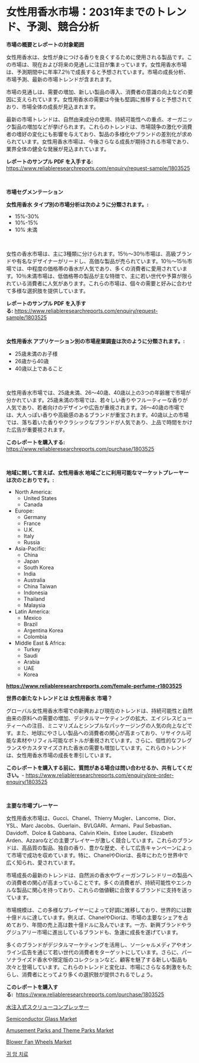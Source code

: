 <p><h1>女性用香水市場：2031年までのトレンド、予測、競合分析</h1></p><p><strong>市場の概要とレポートの対象範囲</strong></p>
<p><p>女性用香水は、女性が身につける香りを良くするために使用される製品です。この市場は、現在および将来の見通しに注目が集まっています。女性用香水市場は、予測期間中に年率7.2％で成長すると予想されています。市場の成長分析、市場予測、最新の市場トレンドが含まれます。</p><p>市場の見通しは、需要の増加、新しい製品の導入、消費者の意識の向上などの要因に支えられています。女性用香水の需要は今後も堅調に推移すると予想されており、市場全体の成長が見込まれます。</p><p>最新の市場トレンドは、自然由来成分の使用、持続可能性への重点、オーガニック製品の増加などが挙げられます。これらのトレンドは、市場競争の激化や消費者の嗜好の変化にも影響を与えており、製品の多様化やブランドの差別化が求められています。女性用香水市場は、今後さらなる成長が期待される市場であり、業界全体の健全な発展が見込まれています。</p></p>
<p><strong>レポートのサンプル PDF を入手する:</strong> <a href="https://www.reliableresearchreports.com/enquiry/request-sample/1803525">https://www.reliableresearchreports.com/enquiry/request-sample/1803525</a></p>
<p>&nbsp;</p>
<p><strong>市場セグメンテーション</strong></p>
<p><strong>女性用香水 タイプ別の市場分析は次のように分類されます。:</strong></p>
<p><ul><li>15%-30%</li><li>10%-15%</li><li>10% 未満</li></ul></p>
<p>&nbsp;</p>
<p><p>女性の香水市場は、主に3種類に分けられます。15％〜30％市場は、高級ブランドや有名なデザイナーがリードし、高価な製品が売られています。10％〜15％市場では、中程度の価格帯の香水が人気であり、多くの消費者に愛用されています。10％未満市場は、低価格帯の製品が主な特徴で、主に若い世代や予算が限られている消費者に人気があります。これらの市場は、個々の需要と好みに合わせて多様な選択肢を提供しています。</p></p>
<p><strong>レポートのサンプル PDF を入手する:</strong>&nbsp;<a href="https://www.reliableresearchreports.com/enquiry/request-sample/1803525">https://www.reliableresearchreports.com/enquiry/request-sample/1803525</a></p>
<p>&nbsp;</p>
<p><strong> 女性用香水 アプリケーション別の市場産業調査は次のように分類されます。:</strong></p>
<p><ul><li>25歳未満のお子様</li><li>26歳から40歳</li><li>40歳以上であること</li></ul></p>
<p>&nbsp;</p>
<p><p>女性用香水市場では、25歳未満、26〜40歳、40歳以上の3つの年齢層で市場が分かれています。25歳未満の市場では、若々しい香りやフルーティーな香りが人気であり、若者向けのデザインや広告が重視されます。26〜40歳の市場では、大人っぽい香りや高級感のあるブランドが重宝されます。40歳以上の市場では、落ち着いた香りやクラシックなブランドが人気であり、上品で時間をかけた広告が重要視されます。</p></p>
<p><strong>このレポートを購入する:</strong>&nbsp; <a href="https://www.reliableresearchreports.com/purchase/1803525">https://www.reliableresearchreports.com/purchase/1803525</a></p>
<p>&nbsp;</p>
<p><strong>地域に関して言えば、女性用香水 地域ごとに利用可能なマーケットプレーヤーは次のとおりです。:</strong></p>
<p><ul>
    <li>
        North America:
        <ul>
            <li>United States</li>
            <li>Canada</li>
        </ul>
    </li>
    <li>
        Europe:
        <ul>
            <li>Germany</li>
            <li>France</li>
            <li>U.K.</li>
            <li>Italy</li>
            <li>Russia</li>
        </ul>
    </li>
    <li>
        Asia-Pacific:
        <ul>
            <li>China</li>
            <li>Japan</li>
            <li>South Korea</li>
            <li>India</li>
            <li>Australia</li>
            <li>China Taiwan</li>
            <li>Indonesia</li>
            <li>Thailand</li>
            <li>Malaysia</li>
        </ul>
    </li>
    <li>
        Latin America:
        <ul>
            <li>Mexico</li>
            <li>Brazil</li>
            <li>Argentina Korea</li>
            <li>Colombia</li>
        </ul>
    </li>
    <li>
        Middle East & Africa:
        <ul>
            <li>Turkey</li>
            <li>Saudi</li>
            <li>Arabia</li>
            <li>UAE</li>
            <li>Korea</li>
        </ul>
    </li>
    </ul></p>
<p><strong><a href="https://www.reliableresearchreports.com/female-perfume-r1803525">https://www.reliableresearchreports.com/female-perfume-r1803525</a></strong>&nbsp;</p>
<p><strong>世界の新たなトレンドとは 女性用香水 市場？</strong></p>
<p><p>グローバル女性用香水市場での新興および現在のトレンドは、持続可能性と自然由来の原料への需要の増加、デジタルマーケティングの拡大、エイジレスビューティーへの注目、ミニマリズムとシンプルなパッケージングの人気の向上などです。また、地球にやさしい製品への消費者の関心が高まっており、リサイクル可能な素材やリフィル可能なボトルが重視されています。さらに、個性的なフレグランスやカスタマイズされた香水の需要も増加しています。これらのトレンドは、女性用香水市場の成長を牽引しています。</p></p>
<p><strong>このレポートを購入する前に、質問がある場合は問い合わせるか、共有してください。</strong>- <a href="https://www.reliableresearchreports.com/enquiry/pre-order-enquiry/1803525">https://www.reliableresearchreports.com/enquiry/pre-order-enquiry/1803525</a></p>
<p>&nbsp;</p>
<p><strong>主要な市場プレーヤー</strong></p>
<p><p>女性用香水市場は、Gucci、Chanel、Thierry Mugler、Lancome、Dior、YSL、Marc Jacobs、Guerlain、BVLGARI、Armani、Paul Sebastian、Davidoff、Dolce & Gabbana、Calvin Klein、Estee Lauder、Elizabeth Arden、Azzaroなどの主要プレイヤーが激しく競合しています。これらのブランドは、高品質の製品、独自の香り、豊かな歴史、そして広告キャンペーンによって市場で成功を収めています。特に、ChanelやDiorは、長年にわたり世界中で広く知られ、愛されています。</p><p>市場成長の最新のトレンドは、自然派の香水やヴィーガンフレンドリーの製品への消費者の関心が高まっていることです。多くの消費者が、持続可能性やエシカルな製品に関心を持っており、これらの価値観に合致するブランドに支持を送っています。</p><p>市場規模は、この多様なプレイヤーによって好調に推移しており、世界的には数十億ドルに達しています。例えば、ChanelやDiorは、市場の主要なシェアを占めており、年間の売上高は数十億ドルに及んでいます。一方、新興ブランドやラグジュアリー市場に進出しているブランドも、急速に成長を遂げています。</p><p>多くのブランドがデジタルマーケティングを活用し、ソーシャルメディアやオンライン広告を通じて若い世代の消費者をターゲットにしています。さらに、パーソナライズド香水や限定版のコレクションなど、顧客を魅了する新しい製品も次々と登場しています。これらのトレンドと変化は、市場にさらなる刺激をもたらし、消費者にとってより多くの選択肢が提供されるでしょう。</p></p>
<p><strong>このレポートを購入する:</strong>&nbsp;&nbsp;<a href="https://www.reliableresearchreports.com/purchase/1803525">https://www.reliableresearchreports.com/purchase/1803525</a></p>
<p><p><a href="https://medium.com/@abdielkilback/%E6%B0%B4%E6%B3%A8%E5%85%A5%E3%82%B9%E3%82%AF%E3%83%AA%E3%83%A5%E3%83%BC%E3%82%B3%E3%83%B3%E3%83%97%E3%83%AC%E3%83%83%E3%82%B5%E3%83%BC%E5%B8%82%E5%A0%B4%E8%A6%8F%E6%A8%A1%E3%81%AF-%E3%82%B0%E3%83%AD%E3%83%BC%E3%83%90%E3%83%AB%E7%94%A3%E6%A5%AD%E3%81%AB%E3%81%8A%E3%81%91%E3%82%8B%E6%9C%80%E9%81%A9%E3%81%AA%E3%83%9E%E3%83%BC%E3%82%B1%E3%83%86%E3%82%A3%E3%83%B3%E3%82%B0%E3%83%81%E3%83%A3%E3%83%8D%E3%83%AB%E3%82%92%E6%98%8E%E3%82%89%E3%81%8B%E3%81%AB%E3%81%97%E3%81%BE%E3%81%99-d8915ecb9509">水注入式スクリューコンプレッサー</a></p><p><a href="https://issuu.com/reportprime-2/docs/semiconductor-glass-market-size-2030.pptx">Semiconductor Glass Market</a></p><p><a href="https://three-jumbo-f6d.notion.site/Amusement-Parks-and-Theme-Parks-Market-Share-Evolution-and-Market-Growth-Trends-2024-2031-d2b6e6f237dd41f993a0ab39a7a38477">Amusement Parks and Theme Parks Market</a></p><p><a href="https://view.publitas.com/reportprime-1/blower-fan-wheels-market-outlook-industry-overview-and-forecast-2024-to-2031/">Blower Fan Wheels Market</a></p><p><a href="https://medium.com/@maryamsipes/%EA%B7%80%EC%95%94-%EC%B9%98%EB%A3%8C-%EC%8B%9C%EC%9E%A5-%ED%86%B5%EC%B0%B0-%EC%8B%9C%EC%9E%A5-%EB%8F%99%ED%96%A5-%EC%84%B1%EC%9E%A5-2024%EB%85%84%EB%B6%80%ED%84%B0-2031%EB%85%84%EA%B9%8C%EC%A7%80-%EC%98%88%EC%B8%A1%EB%90%9C-%EA%B2%83-590112c3232f">귀 암 치료</a></p></p>
